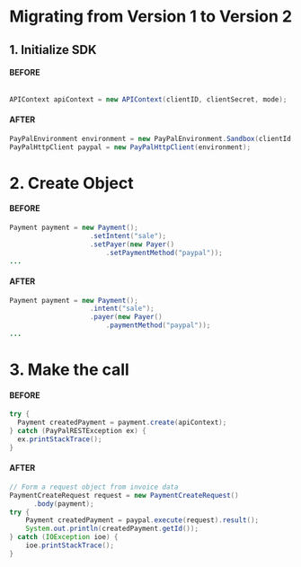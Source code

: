# Migrating from Version 1 to Version 2

## 1. Initialize SDK

#### BEFORE
```java

APIContext apiContext = new APIContext(clientID, clientSecret, mode);
```

#### AFTER
```java
PayPalEnvironment environment = new PayPalEnvironment.Sandbox(clientId, clientSecret);
PayPalHttpClient paypal = new PayPalHttpClient(environment);
```

# 2. Create Object

#### BEFORE
```java
Payment payment = new Payment();
                    .setIntent("sale");
                    .setPayer(new Payer()
                        .setPaymentMethod("paypal"));
...
```

#### AFTER
```java
Payment payment = new Payment();
                    .intent("sale");
                    .payer(new Payer()
                        .paymentMethod("paypal"));
...
```

# 3. Make the call

#### BEFORE
```java
try {
  Payment createdPayment = payment.create(apiContext);
} catch (PayPalRESTException ex) {
  ex.printStackTrace();
}
```
#### AFTER
```java
// Form a request object from invoice data
PaymentCreateRequest request = new PaymentCreateRequest()
      .body(payment);
try {
    Payment createdPayment = paypal.execute(request).result();
    System.out.println(createdPayment.getId());
} catch (IOException ioe) {
    ioe.printStackTrace();
}
```

